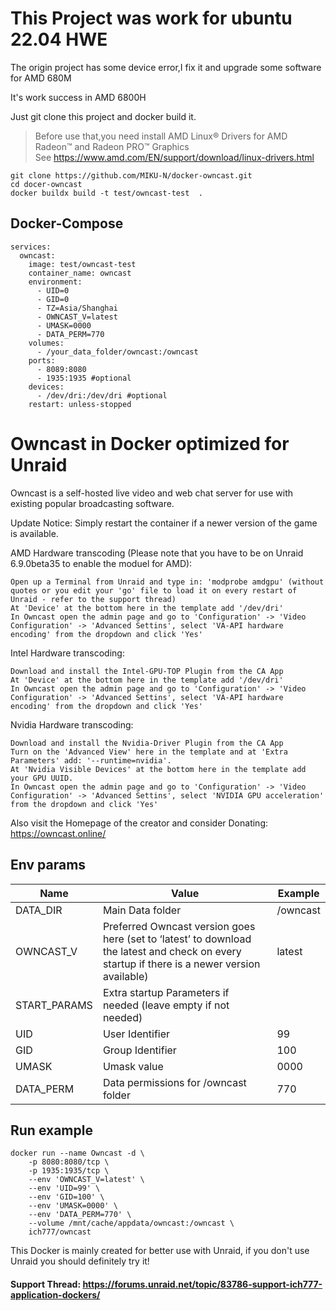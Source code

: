 # This Project was work for ubuntu 22.04 HWE

The origin project has some device error,I fix it and upgrade some software for AMD 680M

It's work success in AMD 6800H

Just git clone this project and docker build it.

> Before use that,you need install AMD Linux® Drivers for AMD Radeon™ and Radeon PRO™ Graphics  
> See https://www.amd.com/EN/support/download/linux-drivers.html

```
git clone https://github.com/MIKU-N/docker-owncast.git
cd docer-owncast
docker buildx build -t test/owncast-test  .
```

## Docker-Compose

```
services:
  owncast:
    image: test/owncast-test
    container_name: owncast
    environment:
      - UID=0
      - GID=0
      - TZ=Asia/Shanghai
      - OWNCAST_V=latest
      - UMASK=0000
      - DATA_PERM=770
    volumes:
      - /your_data_folder/owncast:/owncast
    ports:
      - 8089:8080
      - 1935:1935 #optional
    devices:
      - /dev/dri:/dev/dri #optional
    restart: unless-stopped
```




# Owncast in Docker optimized for Unraid
Owncast is a self-hosted live video and web chat server for use with existing popular broadcasting software.

Update Notice: Simply restart the container if a newer version of the game is available.


AMD Hardware transcoding (Please note that you have to be on Unraid 6.9.0beta35 to enable the moduel for AMD):

    Open up a Terminal from Unraid and type in: 'modprobe amdgpu' (without quotes or you edit your 'go' file to load it on every restart of Unraid - refer to the support thread)
    At 'Device' at the bottom here in the template add '/dev/dri'
    In Owncast open the admin page and go to 'Configuration' -> 'Video Configuration' -> 'Advanced Settins', select 'VA-API hardware encoding' from the dropdown and click 'Yes'

Intel Hardware transcoding:

    Download and install the Intel-GPU-TOP Plugin from the CA App
    At 'Device' at the bottom here in the template add '/dev/dri'
    In Owncast open the admin page and go to 'Configuration' -> 'Video Configuration' -> 'Advanced Settins', select 'VA-API hardware encoding' from the dropdown and click 'Yes'

Nvidia Hardware transcoding:

    Download and install the Nvidia-Driver Plugin from the CA App
    Turn on the 'Advanced View' here in the template and at 'Extra Parameters' add: '--runtime=nvidia'.
    At 'Nvidia Visible Devices' at the bottom here in the template add your GPU UUID.
    In Owncast open the admin page and go to 'Configuration' -> 'Video Configuration' -> 'Advanced Settins', select 'NVIDIA GPU acceleration' from the dropdown and click 'Yes'


Also visit the Homepage of the creator and consider Donating: https://owncast.online/

## Env params
| Name | Value | Example |
| --- | --- | --- |
| DATA_DIR | Main Data folder | /owncast |
| OWNCAST_V | Preferred Owncast version goes here (set to ‘latest’ to download the latest and check on every startup if there is a newer version available) | latest |
| START_PARAMS | Extra startup Parameters if needed (leave empty if not needed) | |
| UID | User Identifier | 99 |
| GID | Group Identifier | 100 |
| UMASK | Umask value | 0000 |
| DATA_PERM | Data permissions for /owncast folder | 770 |

## Run example
```
docker run --name Owncast -d \
	-p 8080:8080/tcp \
	-p 1935:1935/tcp \
	--env 'OWNCAST_V=latest' \
	--env 'UID=99' \
	--env 'GID=100' \
	--env 'UMASK=0000' \
	--env 'DATA_PERM=770' \
	--volume /mnt/cache/appdata/owncast:/owncast \
	ich777/owncast
```

This Docker is mainly created for better use with Unraid, if you don't use Unraid you should definitely try it!

#### Support Thread: https://forums.unraid.net/topic/83786-support-ich777-application-dockers/